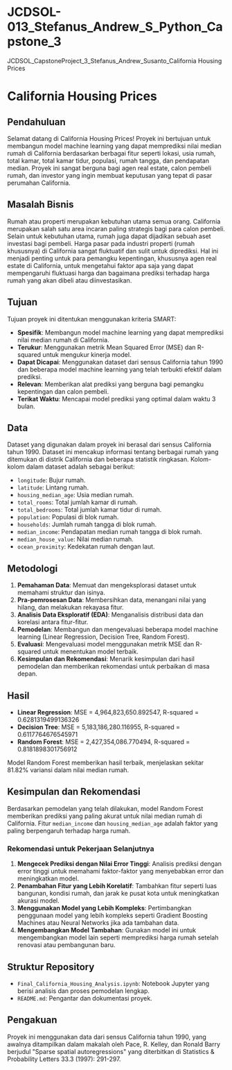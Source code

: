 # JCDSOL-013_Stefanus_Andrew_S_Python_Capstone_3
JCDSOL_CapstoneProject_3_Stefanus_Andrew_Susanto_California Housing Prices 

# California Housing Prices

## Pendahuluan

Selamat datang di California Housing Prices! Proyek ini bertujuan untuk membangun model machine learning yang dapat memprediksi nilai median rumah di California berdasarkan berbagai fitur seperti lokasi, usia rumah, total kamar, total kamar tidur, populasi, rumah tangga, dan pendapatan median. Proyek ini sangat berguna bagi agen real estate, calon pembeli rumah, dan investor yang ingin membuat keputusan yang tepat di pasar perumahan California.

## Masalah Bisnis

Rumah atau properti merupakan kebutuhan utama semua orang. California merupakan salah satu area incaran paling strategis bagi para calon pembeli. Selain untuk kebutuhan utama, rumah juga dapat dijadikan sebuah aset investasi bagi pembeli. Harga pasar pada industri properti (rumah khususnya) di California sangat fluktuatif dan sulit untuk diprediksi. Hal ini menjadi penting untuk para pemangku kepentingan, khususnya agen real estate di California, untuk mengetahui faktor apa saja yang dapat mempengaruhi fluktuasi harga dan bagaimana prediksi terhadap harga rumah yang akan dibeli atau diinvestasikan.

## Tujuan

Tujuan proyek ini ditentukan menggunakan kriteria SMART:

- **Spesifik**: Membangun model machine learning yang dapat memprediksi nilai median rumah di California.
- **Terukur**: Menggunakan metrik Mean Squared Error (MSE) dan R-squared untuk mengukur kinerja model.
- **Dapat Dicapai**: Menggunakan dataset dari sensus California tahun 1990 dan beberapa model machine learning yang telah terbukti efektif dalam prediksi.
- **Relevan**: Memberikan alat prediksi yang berguna bagi pemangku kepentingan dan calon pembeli.
- **Terikat Waktu**: Mencapai model prediksi yang optimal dalam waktu 3 bulan.

## Data

Dataset yang digunakan dalam proyek ini berasal dari sensus California tahun 1990. Dataset ini mencakup informasi tentang berbagai rumah yang ditemukan di distrik California dan beberapa statistik ringkasan. Kolom-kolom dalam dataset adalah sebagai berikut:

- `longitude`: Bujur rumah.
- `latitude`: Lintang rumah.
- `housing_median_age`: Usia median rumah.
- `total_rooms`: Total jumlah kamar di rumah.
- `total_bedrooms`: Total jumlah kamar tidur di rumah.
- `population`: Populasi di blok rumah.
- `households`: Jumlah rumah tangga di blok rumah.
- `median_income`: Pendapatan median rumah tangga di blok rumah.
- `median_house_value`: Nilai median rumah.
- `ocean_proximity`: Kedekatan rumah dengan laut.

## Metodologi

1. **Pemahaman Data**: Memuat dan mengeksplorasi dataset untuk memahami struktur dan isinya.
2. **Pra-pemrosesan Data**: Membersihkan data, menangani nilai yang hilang, dan melakukan rekayasa fitur.
3. **Analisis Data Eksploratif (EDA)**: Menganalisis distribusi data dan korelasi antara fitur-fitur.
4. **Pemodelan**: Membangun dan mengevaluasi beberapa model machine learning (Linear Regression, Decision Tree, Random Forest).
5. **Evaluasi**: Mengevaluasi model menggunakan metrik MSE dan R-squared untuk menentukan model terbaik.
6. **Kesimpulan dan Rekomendasi**: Menarik kesimpulan dari hasil pemodelan dan memberikan rekomendasi untuk perbaikan di masa depan.

## Hasil

- **Linear Regression**: MSE = 4,964,823,650.892547, R-squared = 0.6281319499136326
- **Decision Tree**: MSE = 5,183,186,280.116955, R-squared = 0.6117764676545971
- **Random Forest**: MSE = 2,427,354,086.770494, R-squared = 0.8181898301756912

Model Random Forest memberikan hasil terbaik, menjelaskan sekitar 81.82% variansi dalam nilai median rumah.

## Kesimpulan dan Rekomendasi

Berdasarkan pemodelan yang telah dilakukan, model Random Forest memberikan prediksi yang paling akurat untuk nilai median rumah di California. Fitur `median_income` dan `housing_median_age` adalah faktor yang paling berpengaruh terhadap harga rumah.

### Rekomendasi untuk Pekerjaan Selanjutnya

1. **Mengecek Prediksi dengan Nilai Error Tinggi**: Analisis prediksi dengan error tinggi untuk memahami faktor-faktor yang menyebabkan error dan meningkatkan model.
2. **Penambahan Fitur yang Lebih Korelatif**: Tambahkan fitur seperti luas bangunan, kondisi rumah, dan jarak ke pusat kota untuk meningkatkan akurasi model.
3. **Menggunakan Model yang Lebih Kompleks**: Pertimbangkan penggunaan model yang lebih kompleks seperti Gradient Boosting Machines atau Neural Networks jika ada tambahan data.
4. **Mengembangkan Model Tambahan**: Gunakan model ini untuk mengembangkan model lain seperti memprediksi harga rumah setelah renovasi atau pembangunan baru.

## Struktur Repository

- `Final_California_Housing_Analysis.ipynb`: Notebook Jupyter yang berisi analisis dan proses pemodelan lengkap.
- `README.md`: Pengantar dan dokumentasi proyek.

## Pengakuan

Proyek ini menggunakan data dari sensus California tahun 1990, yang awalnya ditampilkan dalam makalah oleh Pace, R. Kelley, dan Ronald Barry berjudul "Sparse spatial autoregressions" yang diterbitkan di Statistics & Probability Letters 33.3 (1997): 291-297.

